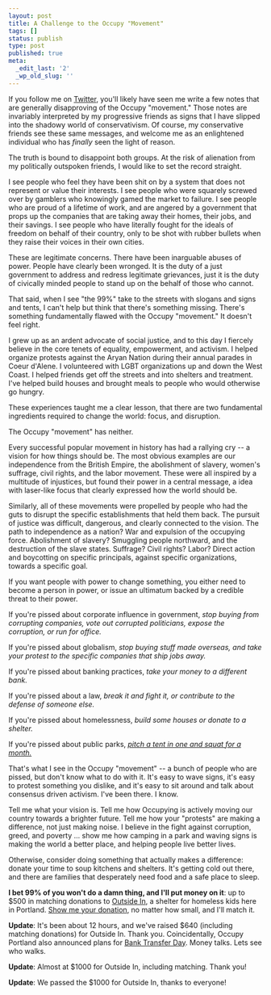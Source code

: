 ```yaml
---
layout: post
title: A Challenge to the Occupy "Movement"
tags: []
status: publish
type: post
published: true
meta:
  _edit_last: '2'
  _wp_old_slug: ''
---
```

If you follow me on <a href="http://twitter.com/peat">Twitter</a>, you'll likely have seen me write a few notes that are generally disapproving of the Occupy "movement." Those notes are invariably interpreted by my progressive friends as signs that I have slipped into the shadowy world of conservativism. Of course, my conservative friends see these same messages, and welcome me as an enlightened individual who has <em>finally</em> seen the light of reason.

The truth is bound to disappoint both groups. At the risk of alienation from my politically outspoken friends, I would like to set the record straight.

I see people who feel they have been shit on by a system that does not represent or value their interests. I see people who were squarely screwed over by gamblers who knowingly gamed the market to failure. I see people who are proud of a lifetime of work, and are angered by a government that props up the companies that are taking away their homes, their jobs, and their savings. I see people who have literally fought for the ideals of freedom on behalf of their country, only to be shot with rubber bullets when they raise their voices in their own cities.

These are legitimate concerns. There have been inarguable abuses of power. People have clearly been wronged. It is the duty of a just government to address and redress legitimate grievances, just it is the duty of civically minded people to stand up on the behalf of those who cannot.

That said, when I see "the 99%" take to the streets with slogans and signs and tents, I can't help but think that there's something missing. There's something fundamentally flawed with the Occupy "movement." It doesn't feel right.

I grew up as an ardent advocate of social justice, and to this day I fiercely believe in the core tenets of equality, empowerment, and activism. I helped organize protests against the Aryan Nation during their annual parades in Coeur d'Alene. I volunteered with LGBT organizations up and down the West Coast. I helped friends get off the streets and into shelters and treatment. I've helped build houses and brought meals to people who would otherwise go hungry.

These experiences taught me a clear lesson, that there are two fundamental ingredients required to change the world: focus, and disruption.

The Occupy "movement" has neither.

Every successful popular movement in history has had a rallying cry -- a vision for how things should be. The most obvious examples are our independence from the British Empire, the abolishment of slavery, women's suffrage, civil rights, and the labor movement. These were all inspired by a multitude of injustices, but found their power in a central message, a idea with laser-like focus that clearly expressed how the world should be.

Similarly, all of these movements were propelled by people who had the guts to disrupt the specific establishments that held them back. The pursuit of justice was difficult, dangerous, and clearly connected to the vision. The path to independence as a nation? War and expulsion of the occupying force. Abolishment of slavery? Smuggling people northward, and the destruction of the slave states. Suffrage? Civil rights? Labor? Direct action and boycotting on specific principals, against specific organizations, towards a specific goal.

If you want people with power to change something, you either need to become a person in power, or issue an ultimatum backed by a credible threat to their power.

If you're pissed about corporate influence in government, <em>stop buying from corrupting companies, vote out corrupted politicians, expose the corruption, or run for office.</em>

If you're pissed about globalism, <em>stop buying stuff made overseas, and take your protest to the specific companies that ship jobs away.</em>

If you're pissed about banking practices, <em>take your money to a different bank.</em>

If you're pissed about a law, <em>break it and fight it, or contribute to the defense of someone else.</em>

If you're pissed about homelessness, <em>build some houses or donate to a shelter.</em>

If you're pissed about public parks, <em><a href="http://occupyportland.org/">pitch a tent in one and squat for a month.</a></em>

That's what I see in the Occupy "movement" -- a bunch of people who are pissed, but don't know what to do with it. It's easy to wave signs, it's easy to protest something you dislike, and it's easy to sit around and talk about consensus driven activism. I've been there. I know.

Tell me what your vision is. Tell me how Occupying is actively moving our country towards a brighter future. Tell me how your "protests" are making a difference, not just making noise. I believe in the fight against corruption, greed, and poverty ... show me how camping in a park and waving signs is making the world a better place, and helping people live better lives.

Otherwise, consider doing something that actually makes a difference: donate your time to soup kitchens and shelters. It's getting cold out there, and there are families that desperately need food and a safe place to sleep.

<b>I bet 99% of you won't do a damn thing, and I'll put money on it</b>: up to $500 in matching donations to <a href="http://www.outsidein.org/">Outside In</a>, a shelter for homeless kids here in Portland. <a href="https://outsidein.ejoinme.org/MyPages/DonationPage/tabid/71162/Default.aspx">Show me your donation</a>, no matter how small, and I'll match it.

<b>Update</b>: It's been about 12 hours, and we've raised $640 (including matching donations) for Outside In. Thank you. Coincidentally, Occupy Portland also announced plans for <a href="http://occupyportland.org/2011/11/03/sat-nov-5th-930-rally-march-bank-transfer-day/">Bank Transfer Day</a>.  Money talks. Lets see who walks.

<b>Update</b>: Almost at $1000 for Outside In, including matching. Thank you!

<b>Update</b>: We passed the $1000 for Outside In, thanks to everyone!
